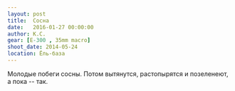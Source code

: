 ```yaml
---
layout: post
title:  Сосна
date:   2016-01-27 00:00:00
author: К.С.
gear: [E-300 , 35mm macro]
shoot_date: 2014-05-24
location: Ёль-база
---
```


Молодые побеги сосны. Потом вытянутся, растопырятся и позеленеют, а пока -- так.
